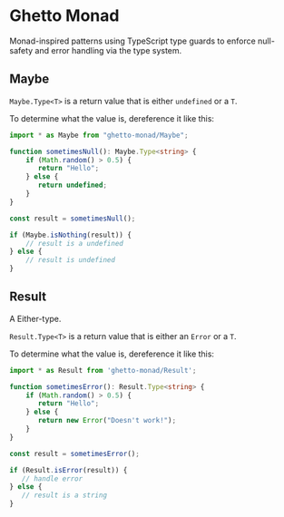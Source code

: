 # Ghetto Monad

Monad-inspired patterns using TypeScript type guards to enforce null-safety and error handling via the type system.

## Maybe

`Maybe.Type<T>` is a return value that is either `undefined` or a `T`.

To determine what the value is, dereference it like this:

```typescript
import * as Maybe from "ghetto-monad/Maybe";

function sometimesNull(): Maybe.Type<string> {
    if (Math.random() > 0.5) {
       return "Hello";
    } else {
       return undefined;
    }
}

const result = sometimesNull();

if (Maybe.isNothing(result)) {
    // result is a undefined
} else {
    // result is undefined
}
```

## Result

A Either-type.

`Result.Type<T>` is a return value that is either an `Error` or a `T`.

To determine what the value is, dereference it like this:

```typescript
import * as Result from 'ghetto-monad/Result';

function sometimesError(): Result.Type<string> {
    if (Math.random() > 0.5) {
       return "Hello";
    } else {
       return new Error("Doesn't work!");
    }
}

const result = sometimesError();

if (Result.isError(result)) {
   // handle error
} else {
   // result is a string
}
```